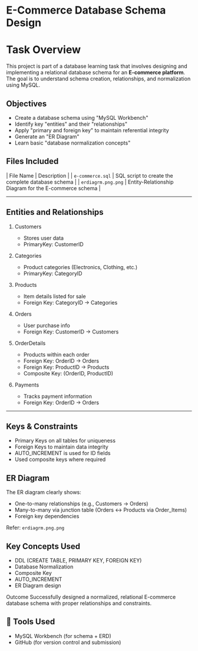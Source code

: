 # E-Commerce Database Schema Design

# Task Overview
This project is part of a database learning task that involves designing and implementing a relational database schema for an **E-commerce platform**. The goal is to understand schema creation, relationships, and normalization using MySQL.

## Objectives
- Create a database schema using "MySQL Workbench"
- Identify key "entities" and their "relationships"
- Apply "primary and foreign key" to maintain referential integrity
- Generate an "ER Diagram"
- Learn basic "database normalization concepts"

## Files Included
| File Name           | Description                                |
| `e-commerce.sql`    | SQL script to create the complete database schema |
| `erdiagrm.png.png`  | Entity-Relationship Diagram for the E-commerce schema |

---

##  Entities and Relationships
1. Customers
   - Stores user data  
   - PrimaryKey: CustomerID

2. Categories
   - Product categories (Electronics, Clothing, etc.)  
   - PrimaryKey: CategoryID

3. Products
   - Item details listed for sale  
   - Foreign Key: CategoryID → Categories

4. Orders
   - User purchase info  
   - Foreign Key: CustomerID → Customers

5. OrderDetails
   - Products within each order  
   - Foreign Key: OrderID → Orders  
   - Foreign Key: ProductID → Products  
   - Composite Key: (OrderID, ProductID)

6. Payments
   - Tracks payment information  
   - Foreign Key: OrderID → Orders

---

## Keys & Constraints
- Primary Keys on all tables for uniqueness
- Foreign Keys to maintain data integrity
- AUTO_INCREMENT is used for ID fields
- Used composite keys where required

## ER Diagram
The ER diagram clearly shows:
- One-to-many relationships (e.g., Customers → Orders)
- Many-to-many via junction table (Orders ↔ Products via Order_Items)
- Foreign key dependencies

Refer: `erdiagrm.png.png`

## Key Concepts Used
- DDL (CREATE TABLE, PRIMARY KEY, FOREIGN KEY)
- Database Normalization
- Composite Key
- AUTO_INCREMENT
- ER Diagram design

 Outcome
Successfully designed a normalized, relational E-commerce database schema with proper relationships and constraints.


## 🚀 Tools Used
- MySQL Workbench (for schema + ERD)
- GitHub (for version control and submission)

